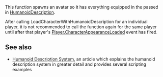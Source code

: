 This function spawns an avatar so it has everything equipped in the passed in [HumanoidDescription](https://developer.roblox.com/en-us/api-reference/class/HumanoidDescription).

After calling LoadCharacterWithHumanoidDescription for an individual player, it is not recommended to call the function again for the same player until after that player's [Player.CharacterAppearanceLoaded](https://developer.roblox.com/en-us/api-reference/event/Player/CharacterAppearanceLoaded) event has fired.

See also
--------

*   [Humanoid Description System](https://developer.roblox.com/en-us/articles/humanoiddescription-system), an article which explains the humanoid description system in greater detail and provides several scripting examples